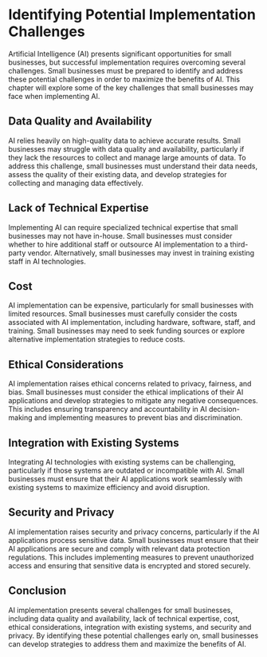 Identifying Potential Implementation Challenges
=============================================================================================================

Artificial Intelligence (AI) presents significant opportunities for small businesses, but successful implementation requires overcoming several challenges. Small businesses must be prepared to identify and address these potential challenges in order to maximize the benefits of AI. This chapter will explore some of the key challenges that small businesses may face when implementing AI.

Data Quality and Availability
-----------------------------

AI relies heavily on high-quality data to achieve accurate results. Small businesses may struggle with data quality and availability, particularly if they lack the resources to collect and manage large amounts of data. To address this challenge, small businesses must understand their data needs, assess the quality of their existing data, and develop strategies for collecting and managing data effectively.

Lack of Technical Expertise
---------------------------

Implementing AI can require specialized technical expertise that small businesses may not have in-house. Small businesses must consider whether to hire additional staff or outsource AI implementation to a third-party vendor. Alternatively, small businesses may invest in training existing staff in AI technologies.

Cost
----

AI implementation can be expensive, particularly for small businesses with limited resources. Small businesses must carefully consider the costs associated with AI implementation, including hardware, software, staff, and training. Small businesses may need to seek funding sources or explore alternative implementation strategies to reduce costs.

Ethical Considerations
----------------------

AI implementation raises ethical concerns related to privacy, fairness, and bias. Small businesses must consider the ethical implications of their AI applications and develop strategies to mitigate any negative consequences. This includes ensuring transparency and accountability in AI decision-making and implementing measures to prevent bias and discrimination.

Integration with Existing Systems
---------------------------------

Integrating AI technologies with existing systems can be challenging, particularly if those systems are outdated or incompatible with AI. Small businesses must ensure that their AI applications work seamlessly with existing systems to maximize efficiency and avoid disruption.

Security and Privacy
--------------------

AI implementation raises security and privacy concerns, particularly if the AI applications process sensitive data. Small businesses must ensure that their AI applications are secure and comply with relevant data protection regulations. This includes implementing measures to prevent unauthorized access and ensuring that sensitive data is encrypted and stored securely.

Conclusion
----------

AI implementation presents several challenges for small businesses, including data quality and availability, lack of technical expertise, cost, ethical considerations, integration with existing systems, and security and privacy. By identifying these potential challenges early on, small businesses can develop strategies to address them and maximize the benefits of AI.
